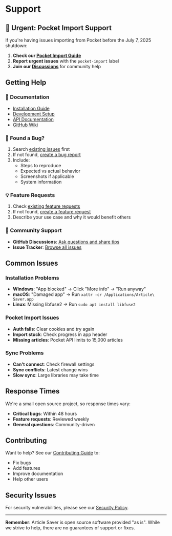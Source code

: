 # Support

## 🚨 Urgent: Pocket Import Support

If you're having issues importing from Pocket before the July 7, 2025 shutdown:
1. **Check our [Pocket Import Guide](https://github.com/nilukush/article_saver/wiki/Pocket-Import-Guide)**
2. **Report urgent issues** with the `pocket-import` label
3. **Join our [Discussions](https://github.com/nilukush/article_saver/discussions)** for community help

## Getting Help

### 📖 Documentation
- [Installation Guide](INSTALLATION.md)
- [Development Setup](DEVELOPMENT.md)
- [API Documentation](API.md)
- [GitHub Wiki](https://github.com/nilukush/article_saver/wiki)

### 🐛 Found a Bug?
1. Search [existing issues](https://github.com/nilukush/article_saver/issues) first
2. If not found, [create a bug report](https://github.com/nilukush/article_saver/issues/new?template=bug_report.md)
3. Include:
   - Steps to reproduce
   - Expected vs actual behavior
   - Screenshots if applicable
   - System information

### 💡 Feature Requests
1. Check [existing feature requests](https://github.com/nilukush/article_saver/issues?q=is%3Aissue+label%3Aenhancement)
2. If not found, [create a feature request](https://github.com/nilukush/article_saver/issues/new?template=feature_request.md)
3. Describe your use case and why it would benefit others

### 💬 Community Support
- **GitHub Discussions**: [Ask questions and share tips](https://github.com/nilukush/article_saver/discussions)
- **Issue Tracker**: [Browse all issues](https://github.com/nilukush/article_saver/issues)

## Common Issues

### Installation Problems
- **Windows**: "App blocked" → Click "More info" → "Run anyway"
- **macOS**: "Damaged app" → Run `xattr -cr /Applications/Article\ Saver.app`
- **Linux**: Missing libfuse2 → Run `sudo apt install libfuse2`

### Pocket Import Issues
- **Auth fails**: Clear cookies and try again
- **Import stuck**: Check progress in app header
- **Missing articles**: Pocket API limits to 15,000 articles

### Sync Problems
- **Can't connect**: Check firewall settings
- **Sync conflicts**: Latest change wins
- **Slow sync**: Large libraries may take time

## Response Times

We're a small open source project, so response times vary:
- **Critical bugs**: Within 48 hours
- **Feature requests**: Reviewed weekly
- **General questions**: Community-driven

## Contributing

Want to help? See our [Contributing Guide](CONTRIBUTING.md) to:
- Fix bugs
- Add features
- Improve documentation
- Help other users

## Security Issues

For security vulnerabilities, please see our [Security Policy](SECURITY.md).

---

**Remember**: Article Saver is open source software provided "as is". While we strive to help, there are no guarantees of support or fixes.
